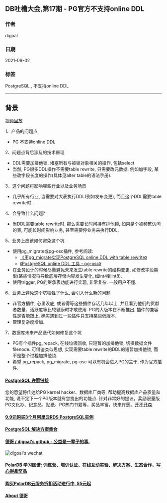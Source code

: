 ## DB吐槽大会,第17期 - PG官方不支持online DDL  
  
### 作者  
digoal  
  
### 日期  
2021-09-02  
  
### 标签  
PostgreSQL , 不支持online DDL  
  
----  
  
## 背景  
[视频回放](https://www.bilibili.com/video/BV19w411f7md/)  
  
1、产品的问题点  
- PG 不支持online DDL  
  
2、问题点背后涉及的技术原理  
- DDL需要加排他锁, 堵塞所有与被锁对象相关的操作, 包括select.   
- 当然, PG很多DDL操作不需要table rewrite, 只需要改元数据, 例如加字段, 某些改字段长度的操作(具体见alter table的语法手册).   
  
3、这个问题将影响哪些行业以及业务场景  
- 几乎所有行业, 当需要对大表执行DDL(例如发布变更), 而且这个DDL需要table rewrite时.    
  
4、会导致什么问题?  
- 当DDL需要table rewrite时. 那么需要长时间持有排他锁, 如果是个被频繁访问的表, 可能长时间影响业务, 甚至需要停业务来执行DDL.   
  
5、业务上应该如何避免这个坑  
- 使用pg_migrate或pg-osc插件, 参考阅读:  
    - [《用pg_migrate实现PostgreSQL online DDL with table rewrite》](../202401/20240104_04.md)  
    - [《PostgreSQL online DDL 工具 - pg-osc》](../202210/20221008_01.md)  
- 在业务设计的时候尽量避免未来发生table rewrite的结构变更, 如修改字段类型(某些情况将导致底层存储内容发生变化, 如int4到int8).   
- 使用trigger, PG的继承表功能进行实现, 非常复杂. 一般用户不懂.   
  
6、业务上避免这个坑牺牲了什么, 会引入什么新的问题  
- 非官方插件, 心里没底, 或者得等这些插件存活几年以上, 并且看到他们的贡献者数量、活跃度等比较健康时才敢使用.   PG的大版本在不断推出, 插件的兼容性是否能跟上. 确实遇到过一些插件只支持某些低版本.  
- 管理复杂度增加.    
  
7、数据库未来产品迭代如何修复这个坑  
- PG有个插件pg_repack, 在线垃圾回收, 只短暂的加排他锁, 切换数据文件filenode. 可借鉴类似思想, 实现需要table rewrite的DDL的短暂加排他锁, 而不是整个过程加排他锁.   
- 希望 pg_repack, pg_migrate, pg-osc 可以有机会进入PG的主干, 作为官方插件.   
    
  
#### [PostgreSQL 许愿链接](https://github.com/digoal/blog/issues/76 "269ac3d1c492e938c0191101c7238216")
您的愿望将传达给PG kernel hacker、数据库厂商等, 帮助提高数据库产品质量和功能, 说不定下一个PG版本就有您提出的功能点. 针对非常好的提议，奖励限量版PG文化衫、纪念品、贴纸、PG热门书籍等，奖品丰富，快来许愿。[开不开森](https://github.com/digoal/blog/issues/76 "269ac3d1c492e938c0191101c7238216").  
  
  
#### [9.9元购买3个月阿里云RDS PostgreSQL实例](https://www.aliyun.com/database/postgresqlactivity "57258f76c37864c6e6d23383d05714ea")
  
  
#### [PostgreSQL 解决方案集合](https://yq.aliyun.com/topic/118 "40cff096e9ed7122c512b35d8561d9c8")
  
  
#### [德哥 / digoal's github - 公益是一辈子的事.](https://github.com/digoal/blog/blob/master/README.md "22709685feb7cab07d30f30387f0a9ae")
  
  
![digoal's wechat](../pic/digoal_weixin.jpg "f7ad92eeba24523fd47a6e1a0e691b59")
  
  
#### [PolarDB 学习图谱: 训练营、培训认证、在线互动实验、解决方案、生态合作、写心得拿奖品](https://www.aliyun.com/database/openpolardb/activity "8642f60e04ed0c814bf9cb9677976bd4")
  
  
#### [购买PolarDB云服务折扣活动进行中, 55元起](https://www.aliyun.com/activity/new/polardb-yunparter?userCode=bsb3t4al "e0495c413bedacabb75ff1e880be465a")
  
  
#### [About 德哥](https://github.com/digoal/blog/blob/master/me/readme.md "a37735981e7704886ffd590565582dd0")
  
